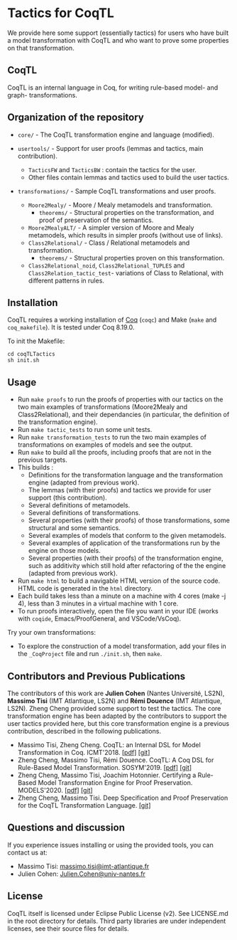 # Tactics for CoqTL

We provide here some support (essentially tactics) for users who have built a model transformation with CoqTL and who want to prove some properties on that transformation.

## CoqTL

CoqTL is an internal language in Coq, for writing rule-based model- and graph- transformations. 

## Organization of the repository 

* `core/` - The CoqTL transformation engine and language (modified).

* `usertools/` - Support for user proofs (lemmas and tactics, main contribution).
  * `TacticsFW` and `TacticsBW` : contain the tactics for the user.
  * Other files contain lemmas and tactics used to build the user tactics.


* `transformations/` - Sample CoqTL transformations and user proofs.
  * `Moore2Mealy/` - Moore / Mealy metamodels and transformation.
    * `theorems/` - Structural properties on the transformation, and proof of preservation of the semantics.
  * `Moore2MealyALT/` - A simpler version of Moore and Mealy metamodels, which results in simpler proofs (without use of links). 
  * `Class2Relational/` - Class / Relational metamodels and transformation.
    * `theorems/` - Structural properties proven on this transformation.
  * `Class2Relational_noid`, `Class2Relational_TUPLES` and `Class2Relation_tactic_test`- variations of Class to Relational, with different patterns in rules.


## Installation

CoqTL requires a working installation of [Coq](https://coq.inria.fr/) (`coqc`) and Make (`make` and `coq_makefile`). It is tested under Coq 8.19.0.

To init the Makefile:
```
cd coqTLTactics
sh init.sh
```
## Usage
* Run `make proofs` to run the proofs of properties with our tactics on the two main examples of transformations (Moore2Mealy and Class2Relational), and their dependancies (in particular, the definition of the transformation engine).
* Run `make tactic_tests` to run some unit tests. 
* Run `make transformation_tests` to run the two main examples of transformations on examples of models and see the output. 
* Run `make` to build all the proofs, including proofs that are not in the previous targets.
* This builds :
  * Definitions for the transformation language and the transformation engine (adapted from previous work).
  * The lemmas (with their proofs) and tactics we provide for user support (this contribution).
  * Several definitions of metamodels.
  * Several definitions of transformations.
  * Several properties (with their proofs) of those transformations, some structural and some semantics.
  * Several examples of models that conform to the given metamodels. 
  * Several examples of application of the transformations run by the engine on those models.
  * Several properties (with their proofs) of the transformation engine, such as additivity which still hold after refactoring of the the engine (adapted from previous work).
* Run `make html` to build a navigable HTML version of the source code. HTML code is generated in the `html` directory.
* Each build takes less than a minute on a machine with 4 cores (make -j 4), less than 3 minutes in a virtual machine with 1 core.
* To run proofs interactively, open the file you want in your IDE (works with `coqide`, Emacs/ProofGeneral, and VSCode/VsCoq).

Try your own transformations: 
* To explore the construction of a model transformation, add your files in the `_CoqProject` file and run `./init.sh`, then `make`.
    
## Contributors and Previous Publications

The contributors of this work are **Julien Cohen** (Nantes Université, LS2N), **Massimo Tisi** (IMT Atlantique, LS2N) and **Rémi Douence** (IMT Atlantique, LS2N). Zheng Cheng provided some support to test the tactics. The core transformation engine has been adapted by the contributors to support the user tactics provided here, but this core transformation engine is a previous contribution, described in the following publications.  

* Massimo Tisi, Zheng Cheng. CoqTL: an Internal DSL for Model Transformation in Coq. ICMT'2018. [[pdf]](https://hal.inria.fr/hal-01828344/document) [[git]](https://github.com/atlanmod/CoqTL/tree/eee344e)
* Zheng Cheng, Massimo Tisi, Rémi Douence. CoqTL: A Coq DSL for Rule-Based Model Transformation. SOSYM'2019. [[pdf]](https://hal.archives-ouvertes.fr/hal-02333564/document) [[git]](https://github.com/atlanmod/CoqTL/tree/eee344e)
* Zheng Cheng, Massimo Tisi, Joachim Hotonnier. Certifying a Rule-Based Model Transformation Engine for Proof Preservation. MODELS'2020. [[pdf]](https://hal.inria.fr/hal-02907622/document) [[git]](https://github.com/atlanmod/CoqTL/tree/2a8cea5)
* Zheng Cheng, Massimo Tisi. Deep Specification and Proof Preservation for the CoqTL Transformation Language. [[git]](https://github.com/atlanmod/CoqTL/tree/948eb94)

## Questions and discussion

If you experience issues installing or using the provided tools, you can contact us at:

* Massimo Tisi: massimo.tisi@imt-atlantique.fr
* Julien Cohen: Julien.Cohen@univ-nantes.fr

## License

CoqTL itself is licensed under Eclipse Public License (v2). See LICENSE.md in the root directory for details. Third party libraries are under independent licenses, see their source files for details.
